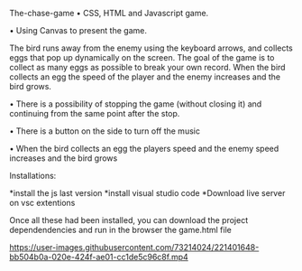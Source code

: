 The-chase-game
• CSS, HTML and Javascript game. 

• Using Canvas to present the game.

The bird runs away from the enemy using the keyboard arrows, and collects eggs that pop up dynamically on the screen.
The goal of the game is to collect as many eggs as possible to break your own record.
When the bird collects an egg the speed of the player and the enemy increases and the bird grows.

• There is a possibility of stopping the game (without closing it) and continuing from the same point after the stop.

• There is a button on the side to turn off the music

• When the bird collects an egg the players speed and the enemy speed increases and the bird grows

Installations:

*install the js last version 
*install visual studio code 
*Download live server on vsc extentions

Once all these had been installed, you can download the project dependendencies and run in the browser the game.html file








https://user-images.githubusercontent.com/73214024/221401648-bb504b0a-020e-424f-ae01-cc1de5c96c8f.mp4





